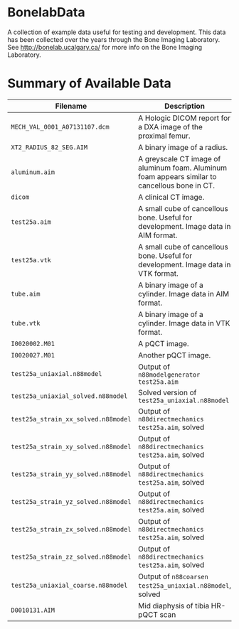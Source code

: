 # BonelabData
A collection of example data useful for testing and development.
This data has been collected over the years through the Bone Imaging Laboratory.
See http://bonelab.ucalgary.ca/ for more info on the Bone Imaging Laboratory.

# Summary of Available Data
| Filename                              | Description |
| ------------------------------------- | ----------- |
| `MECH_VAL_0001_A07131107.dcm`         | A Hologic DICOM report for a DXA image of the proximal femur. |
| `XT2_RADIUS_82_SEG.AIM`               | A binary image of a radius. |
| `aluminum.aim`                        | A greyscale CT image of aluminum foam. Aluminum foam appears similar to cancellous bone in CT. |
| `dicom`                               | A clinical CT image. |
| `test25a.aim`                         | A small cube of cancellous bone. Useful for development. Image data in AIM format. |
| `test25a.vtk`                         | A small cube of cancellous bone. Useful for development. Image data in VTK format. |
| `tube.aim`                            | A binary image of a cylinder. Image data in AIM format. |
| `tube.vtk`                            | A binary image of a cylinder. Image data in VTK format. |
| `I0020002.M01`                        | A pQCT image. |
| `I0020027.M01`                        | Another pQCT image. |
| `test25a_uniaxial.n88model`           | Output of `n88modelgenerator test25a.aim` |
| `test25a_uniaxial_solved.n88model`    | Solved version of `test25a_uniaxial.n88model` |
| `test25a_strain_xx_solved.n88model`   | Output of `n88directmechanics test25a.aim`, solved |
| `test25a_strain_xy_solved.n88model`   | Output of `n88directmechanics test25a.aim`, solved |
| `test25a_strain_yy_solved.n88model`   | Output of `n88directmechanics test25a.aim`, solved |
| `test25a_strain_yz_solved.n88model`   | Output of `n88directmechanics test25a.aim`, solved |
| `test25a_strain_zx_solved.n88model`   | Output of `n88directmechanics test25a.aim`, solved |
| `test25a_strain_zz_solved.n88model`   | Output of `n88directmechanics test25a.aim`, solved |
| `test25a_uniaxial_coarse.n88model`    | Output of `n88coarsen test25a_uniaxial.n88model`, solved |
| `D0010131.AIM`                        | Mid diaphysis of tibia HR-pQCT scan |
